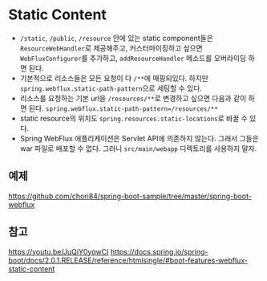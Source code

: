 # Static Content

- ```/static```, ```/public```, ```/resource``` 안에 있는 static component들은 ```ResourceWebHandler```로 제공해주고,
커스터마이징하고 싶으면 ```WebFluxConfigurer```를 추가하고, ```addResourceHandler``` 메소드를 오버라이딩 하면 된다.
- 기본적으로 리소스들은 모든 요청이 다 ```/**```에 매핑되있다. 하지만 ```spring.webflux.static-path-pattern```으로 세팅할 수 있다.
- 리소스를 요청하는 기본 url을 ```/resources/**```로 변경하고 싶으면 다음과 같이 하면 된다.
```spring.webflux.static-path-pattern=/resources/**```
- static resource의 위치도 ```spring.resources.static-locations```로 바꿀 수 있다.
- Spring WebFlux 애플리케이션은 Servlet API에 의존하지 않는다. 그래서 그들은 war 파일로 배포할 수 없다.
그러니 ```src/main/webapp``` 디렉토리를 사용하지 말자.

## 예제
https://github.com/chori84/spring-boot-sample/tree/master/spring-boot-webflux

## 참고
https://youtu.be/JuQiY0yqwCI
https://docs.spring.io/spring-boot/docs/2.0.1.RELEASE/reference/htmlsingle/#boot-features-webflux-static-content